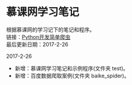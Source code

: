 # 慕课网学习笔记
根据慕课网的学习记下的笔记和程序。  
链接：[Python开发简单爬虫](http://www.imooc.com/learn/563)  
最后更新日期：2017-2-26

2017-2-26
- 新增：慕课网学习笔记和示例程序(文件夹 test)。
- 新增：百度数据爬取案例(文件夹 baike_spider)。